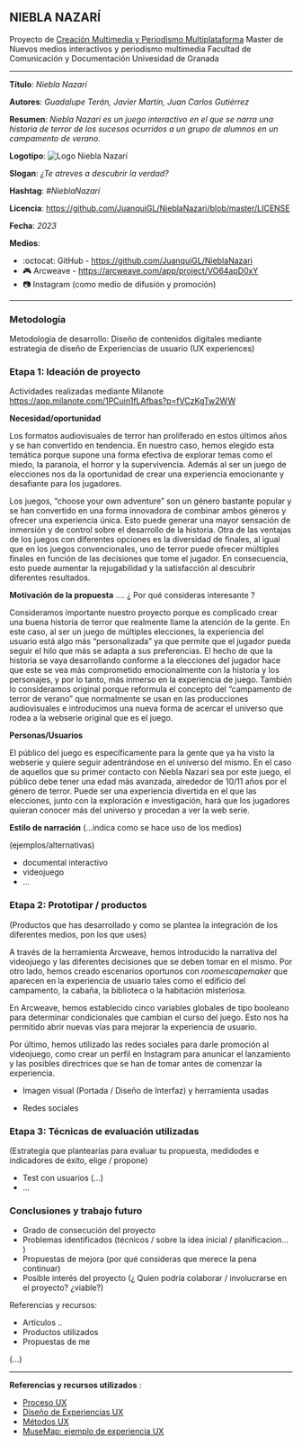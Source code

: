 ## NIEBLA NAZARÍ 


Proyecto de [Creación Multimedia y Periodismo Multiplataforma](https://github.com/mgea/PeriodismoMultimedia)
Master de Nuevos medios interactivos y periodismo multimedia
Facultad de Comunicación y Documentación
Univesidad de Granada  

----

**Título**: *Niebla Nazarí*

**Autores**: *Guadalupe Terán, Javier Martín, Juan Carlos Gutiérrez*

**Resumen**: *Niebla Nazarí es un juego interactivo en el que se narra una historia de terror de los sucesos ocurridos a un grupo de alumnos en un campamento de verano.*

**Logotipo**: ![Logo Niebla Nazarí](https://github.com/JuanquiGL/NieblaNazari/blob/master/Nazar%C3%AD_Portada1.png)

**Slogan**: *¿Te atreves a descubrir la verdad?*

**Hashtag**: *#NieblaNazarí*

**Licencia**: https://github.com/JuanquiGL/NieblaNazari/blob/master/LICENSE

**Fecha**: *2023*

**Medios**: 


* :octocat: GitHub - https://github.com/JuanquiGL/NieblaNazari
* 🎮 Arcweave - https://arcweave.com/app/project/VO64apD0xY 
* 📷 Instagram (como medio de difusión y promoción)



--- 

### Metodología

Metodología de desarrollo: Diseño de contenidos digitales mediante estrategia de diseño de Experiencias de usuario (UX experiences) 

### Etapa 1: Ideación de proyecto 

Actividades realizadas mediante Milanote https://app.milanote.com/1PCuin1fLAfbas?p=fVCzKgTw2WW


**Necesidad/oportunidad** 

Los formatos audiovisuales de terror han proliferado en estos últimos años y se han convertido en tendencia. En nuestro caso, hemos elegido esta temática porque supone una forma efectiva de explorar temas como el miedo, la paranoia, el horror y la supervivencia. Además al ser un juego de elecciones nos da la oportunidad de crear una experiencia emocionante y desafiante para los jugadores. 

Los juegos, “choose your own adventure” son un género bastante popular y se han convertido en una forma innovadora de combinar ambos géneros y ofrecer una experiencia única. Esto puede generar una mayor sensación de inmersión y de control sobre el desarrollo de la historia. Otra de las ventajas de los juegos con diferentes opciones es la diversidad de finales, al igual que en los juegos convencionales, uno de terror puede ofrecer múltiples finales en función de las decisiones que tome el jugador. En consecuencia, esto puede aumentar la rejugabilidad y la satisfacción al descubrir diferentes resultados. 


**Motivación de la propuesta** .... ¿ Por qué consideras interesante ? 

Consideramos importante nuestro proyecto porque es complicado crear una buena historia de terror que realmente llame la atención de la gente. En este caso, al ser un juego de múltiples elecciones, la experiencia del usuario está algo más “personalizada” ya que permite que el jugador pueda seguir el hilo que más se adapta a sus preferencias. El hecho de que la historia se vaya desarrollando conforme a la elecciones del jugador hace que este se vea más comprometido emocionalmente con la historia y los personajes, y por lo tanto, más inmerso en la experiencia de juego. También lo consideramos original porque reformula el concepto del “campamento de terror de verano” que normalmente se usan en las producciones audiovisuales e introducimos una nueva forma de acercar el universo que rodea a la webserie original que es el juego. 

**Personas/Usuarios**  

El público del juego es específicamente para la gente que ya ha visto la webserie y quiere seguir adentrándose en el universo del mismo.
En el caso de aquellos que su primer contacto con Niebla Nazarí sea por este juego, el público debe tener una edad más avanzada, alrededor de 10/11 años por el género de terror. Puede ser una experiencia divertida en el que las elecciones, junto con la exploración e investigación, hará que los jugadores quieran conocer más del universo y procedan a ver la web serie.

**Estilo de narración**  (...indica como se hace uso de los medios)  

(ejemplos/alternativas) 
* documental interactivo 
* videojuego 
* ... 



### Etapa 2: Prototipar / productos 

(Productos que has desarrollado y como se plantea la integración de los diferentes medios, pon los que uses) 

A través de la herramienta Arcweave, hemos introducido la narrativa del videojuego y las diferentes decisiones que se deben tomar en el mismo. Por otro lado, hemos creado escenarios oportunos con *roomescapemaker* que aparecen en la experiencia de usuario tales como el edificio del campamento, la cabaña, la biblioteca o la habitación misteriosa. 

En Arcweave, hemos establecido cinco variables globales de tipo booleano para determinar condicionales que cambian el curso del juego. Esto nos ha permitido abrir nuevas vías para mejorar la experiencia de usuario. 

Por último, hemos utilizado las redes sociales para darle promoción al videojuego, como crear un perfil en Instagram para anunicar el lanzamiento y las posibles directrices que se han de tomar antes de comenzar la experiencia. 

* Imagen visual (Portada / Diseño de Interfaz) y herramienta usadas 

* Redes sociales 

### Etapa 3: Técnicas de evaluación utilizadas

(Estrategia que plantearías para evaluar tu propuesta, medidodes e indicadores de éxito, elige / propone) 

* Test con usuarios (...) 
* ... 





### Conclusiones y trabajo futuro


* Grado de consecución del proyecto 
* Problemas identificados  (técnicos / sobre la idea inicial / planificacion… ) 
* Propuestas de mejora (por qué consideras que merece la pena continuar)
* Posible interés del proyecto (¿ Quien podría  colaborar / involucrarse en el proyecto? ¿viable?)


Referencias y recursos: 

* Artículos ..  
* Productos utilizados  
* Propuestas de me

(...)






----

**Referencias y recursos utilizados** :

* [Proceso UX](https://uxmastery.com/resources/process/)
* [Diseño de Experiencias UX](http://www.nosolousabilidad.com/articulos/uxd.htm) 
* [Métodos UX](https://mgea.github.io/UX-DIU-Checklist/index.html) 
* [MuseMap: ejemplo de experiencia UX](https://blog.prototypr.io/musemap-street-art-app-ux-case-study-9bec6a99823b) 













